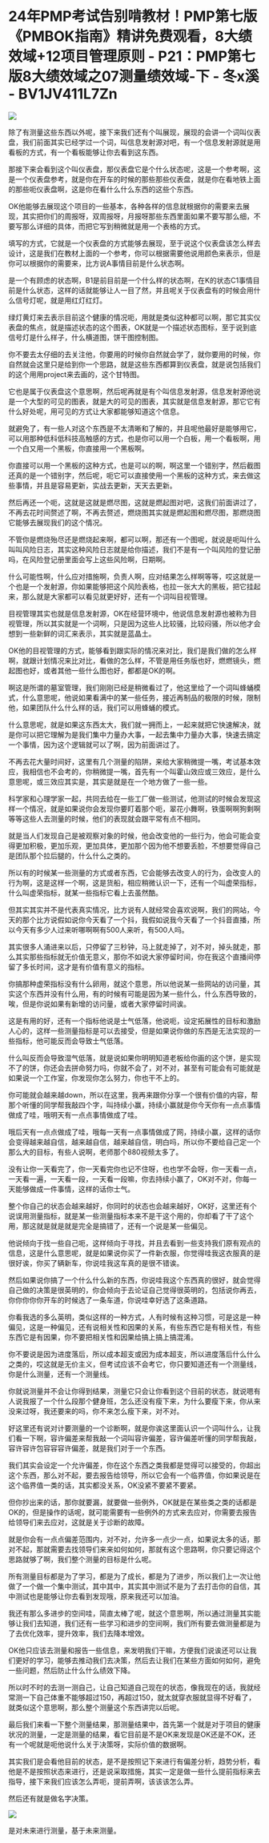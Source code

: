 # 24年PMP考试告别啃教材！PMP第七版《PMBOK指南》精讲免费观看，8大绩效域+12项目管理原则 - P21：PMP第七版8大绩效域之07测量绩效域-下 - 冬x溪 - BV1JV411L7Zn

![](img/f1200a43e2ff5c5ac883729339874a64_0.png)

除了有测量这些东西以外呢，接下来我们还有个叫展现，展现的会讲一个词叫仪表盘，我们前面其实已经学过一个词，叫信息发射源对吧，有一个信息发射源就是用看板的方式，有一个看板能够让你去看到这东西。

那接下来会看到这个叫仪表盘，那仪表盘它是个什么状态呢，这是一个参考啊，这是一个仪表盘参考，就是你在开车的时候的那些那些仪表盘，就是你在看地铁上面的那些呃仪表盘啊，这是你在看什么什么东西的这些个东西。

OK他能够去展现这个项目的一些基本，各种各样的信息就根据你的需要来去展现，其实把你们的周报呀，双周报呀，月报呀那些东西里面如果不要写那么细，不要写那么详细的具体，而把它写到稍微就是用一个表格的方式。

填写的方式，它就是一个仪表盘的方式能够去展现，至于说这个仪表盘该怎么样去设计，这是我们在教材上面的一个参考，你可以根据需要他说用颜色来表示，但是你可以根据你的需要来，比方说A事情目前是什么状态啊。

是一个有顾虑的状态啊，B1是前目前是一个什么样的状态啊，在K的状态C1事情目前是什么状态，这样的话就能够让人一目了然，并且呢关于仪表盘有的时候会用什么信号灯呢，就是用红灯红灯。

绿灯黄灯来去表示目前这个健康的情况呃，用就是类似这种都可以啊，那它其实仪表盘的焦点，就是描述状态的这个图表，OK就是一个描述状态图标，至于说到底信号灯是什么样子，什么横道图，饼干图控制图。

你不要去太仔细的去关注他，你要用的时候你自然就会学了，就你要用的时候，你自然就会这里只是给到你一个思路，就是这些东西都算到仪表盘，就是说包括我们的这个用用project来去画的，这个甘特图。

它也是属于仪表盘这个意思啊，然后呢再就是有个叫信息发射源，信息发射源他说是一个大型的可见的图表，就是大的可见的图表，其实就是信息发射源，那它它有什么好处呢，用可见的方式让大家都能够知道这个信息。

就避免了，有一些人对这个东西是不太清晰和了解的，并且呢他最好是能够用它，可以用那种低科低科技高触感的方式，也是你可以用一个白板，用一个看板啊，用一个白又用一个黑板，你直接用一个黑板啊。

你直接可以用一个黑板的这种方式，也是可以的啊，啊这里一个错别字，然后截图还真的是一个错别字，然后呢，呃它可以直接使用一个黑板的这种方式，来去做这些事情，并且是容易更新，实战去更新，天天去更新。

然后再还一个呃，这就是这就是燃尽图，这就是燃起图对吧，这我们前面讲过了，不再去花时间赘述了啊，不再去赘述，燃烧图其实就是燃起图和燃尽图，那燃烧图它能够去展现我们的这个情况。

不管你是燃烧殆尽还是燃烧起来啊，都可以啊，那还有一个图呢，就说是呃叫什么叫叫风险日志，其实这种风险日志就是给你描述，我们不是有一个叫风险的登记册吗，在风险登记册里面会写上这些风险啊，日期啊。

什么可能性啊，什么应对措施啊，负责人啊，应对结果怎么样啊等等，哎这就是一个也是一个发射源，你如果能够把这个风险表格，也拉一张大大的黑板，把它挂起来，那么就是大家都可以看见就更好好，还有一个词叫目视管理。

目视管理其实也就是信息发射源，OK在经营环境中，他说信息发射源也被称为目视管理，所以其实就是一个词啊，只是因为这些人比较骚，比较闷骚，所以他才会想到一些新鲜的词汇来表示，其实就是蓝晶土。

OK他的目视管理的方式，能够看到跟实际的情况来对比，我们是我们做的怎么样啊，就跟计划情况来比对比，看做的怎么样，不管是用任务版也好，燃燃镜头，燃起图也好，或者其他一些什么图也好，都都是OK的啊。

啊这是所谓的墓室管理，我们刚刚已经是稍微看过了，他这里给了一个词叫蜂蛹模式，什么意思呢，他说如果看满中的某一些任务，接近再制品的极限的时候，限制他，如果团队什么什么样的话，我们可以用蜂蛹的模式。

什么意思呢，就是如果这东西太大，我们就一拥而上，一起来就把它快速解决，就是你可以把它理解为是我们集中力量办大事，一起去集中力量办大事，快速去搞定一个事情，因为这个逻辑就可以了啊，因为前面讲过了。

不再去花大量时间好，这里有几个测量的陷阱，来给大家稍微提一嘴，考试基本效应，我相信也不会考的，你稍微提一嘴，首先有一个叫霍山效应或三效应，是什么意思呢，或三效应其实是，其实是就是在一个地方做了一些一些。

科学家和心理学家一起，共同去给在一些工厂做一些测试，他测试的时候会发现这样一个情况，就是如果说你会发现你要盯着那个呃，翠花小舞啊，铁蛋啊啊狗剩啊等等这些人去测量的时候，他们的表现就会跟平常有点不相同。

就是当人们发现自己是被观察对象的时候，他会改变他的一些行为，他会可能会变得更加积极，更加乐观，更加具体，更加那个因为他不想要丢脸，不想要觉得自己是团队那个拉后腿的，什么什么之类的。

所以有的时候某一些测量的方式或者东西，它会能够去改变人的行为，会改变人的行为啊，这是这样一个啊，这是货船，相应稍微认识一下，还有一个叫虚荣指标，什么叫虚荣指标，就某一些指标它看上去虽然酷。

但其实其实并不是代表真实情况，比方说有人就经常会喜欢说啊，我们的网站，今天的那个比方说假如说你今天看了一个抖，我假如说我今天看了一个抖音直播，所以今天有多少人过来听哪啊啊有500人来听，有500人吗。

其实很多人涌进来以后，只停留了三秒钟，马上就走掉了，对不对，掉头就走，那么其实那些指标就无价值无意义，那你不如说大家停留时间，你在我这个直播间停留了多长时间，这才是有价值有意义的指标。

你搞那种虚荣指标没有什么卵用，就这个意思，所以他说某一些网站的访问量，其实这个东西并没有什么用，有的时候有可能是因为某一些什么，什么东西导致的，唉，但是你说如果有新增的访问量，或者大家停留时间诶。

这是有用的好，还有一个指标他说是士气低落，他说呃，设定拓展性的目标和激励人心的，这样一些测量指标是可以去接受，但是如果说你做的东西是无法实现的一些指标，他可能反而会导致士气低落。

什么叫反而会导致湿气低落，就是说如果你明明知道老板给你画的这个饼，是实现不了的饼，你还会去拼命努力吗，你就不会了，对不对，甚至有可能会有可能就是如果说一个工作室，你发现你怎么努力，你也干不上的。

你可能就会越来越down，所以在这里，我再来跟你分享一个很有价值的内容，帮那个听懂的同学帮我敲四个字，叫持续小赢，持续小赢就是你今天你有一点点事情做成了哇，哦明天有一点点事情做成了哇。

哦后天有一点点做成了哇，哦每一天有一点事情做成了网，持续小赢，这样的话你会变得越来越自信，越来越自信，越来越自信，明白吗，所以你不要给自己定一个那么大的目标，有些人说啊，老师那个880视频太多了。

没有让你一天看完了，你一天看完你也记不住呀，也也学不会呀，你一天看一点，一天看一遍，一天看一段，一天看一段嘛，你去持续小赢了，OK对不对，你每一天能够做成一件事情，这样的话你士气。

整个你自己的状态会越来越好，你同时的状态也会越来越好，OK好，这里还有个说误用测量指标，就是某一些测量指标本来不是干这个用的，你却看了干了这个用，那这就是就是就是完全是搞错了，还有一个说是某一些偏见。

他说倾向于找一些自己呃，这样倾向于寻找，并且去看到一些支持我们原有观点的信息，这是什么意思呢，就是如果说你买了一件新衣服，你觉得哇我这衣服真的是很好诶，你买了辆新车，你说哇我这车真的是很不错诶。

然后如果说你搞了一个什么什么新的东西，你说哇我这个东西真的很好，就会觉得自己做的决策是很英明的，你会倾向于去论证自己觉得很英明的，包括说你再去，你你你你你开车的时候选了一条车道，你说哇幸好选了这条道路。

你看我选的多么英明，类似这样的一种方式，人有时候有这种习惯，可是这是一种偏见，这是一种偏见，还有说相关性和因果的关系，有些东西它是有相关性，有些东西它是有因果，你不要把相关性和因果给搞上搞上搞混淆。

你不要说是因为进度落后，所以成本超支或因为成本超支，所以进度落后什么什么之类的，哎这就是无价主义，但考试应该不会考它，你只要知道还有一个测量线，你是什么测量，还有一个测量线。

你就说测量并不会让你得到结果，测量它只会让你看到这个目前的状态，就说嗯有人说我报了一个什么段那个健身班，怎么还没有瘦下来，为什么要瘦下来，你从来没来过呀，我还要来的吗，你不来怎么瘦下来，对不对。

好这里还有说对计要测量的一个诊断啊，就是你诶这里面认识一个词叫什么，让我们看一下啊，容许偏差来帮我敲一个词叫容许偏差，容许偏差听懂的同学帮我敲，容许容许包容容容许偏差，就是我们对于一个东西。

我们其实会设定一个允许偏差，你在这个东西之类我都是觉得可以接受的，你超出这个东西，那么对不起，要去报告给领导，所以它会有一个临界值，你如果说是在这个临界值一类的话，其实都没关系，OK没紧不要紧不要紧。

但你抄出来的话，那你就要漏，就要做一些例外，OK就是在某些类之类的话都是OK的，但是操作的话呢，就可能需要有一些例外的方式来去应对，你需要去报告给领导们来去应对，这就是关于诊断的故障。

就是你会有一点点偏差范围内，对不对，允许多一点少一点，如果说太多的话，那对不起，那就需要去找领导们来来如何如何，那就有这个思路啊，你只要记得这个思路就够了啊，我们整个测量的目标是什么呢。

所有测量目标都是为了学习，都是为了成长，都是为了进步，所以我们上一次让他做了一个做一个集中测试，其中其中，其实其中测试不是为了去打击你的自信，其中测试也是能够让你去看到发现哦，原来我还可以加油。

我还有那么多进步的空间哇，简直太棒了呢，就这个意思啊，所以通过测量其实能够让我们去知道，我们还有一些学习和进步的空间啊，我们所有要去做测量都是为了去优化效率，提升效率，我们去降本增效。

OK他只应该去测量和报告一些信息，来发明我们干嘛，方便我们说诶还可以让我们更好的学习，能够去推动我们去决策，然后去让我们在某些方面如何如何，避免一些问题，然后防止什么什么绩效下降。

所以时不时的去测一测自己，让自己知道自己现在的状态，像我现在的话，我就经常测一下自己体重不能够超过150，再超过150，就太就穿衣服就显得不好看了，就类似这个意思啊，那么整个测量这个东西讲完以后呢。

最后我们来看一下整个测量结果，那测量结果中，首先第一个就是对于项目的健康状况的测量，一定是测量的结果，看它目前是不是OK来发现是OK还是不OK，还有一个呢就是呃他说什么关于决策呀，实际价值的数据啊。

其实我们是会看他目前的状态，是不是按照记下来进行有偏差分析，趋势分析，看他是不是按照状态来进行，还是说采取措施，其实一定是做一些什么提前指标来去指导，接下来我们应该怎么弄呃，提前弄啊，该该该怎么弄。

然后还有就是做名字决策。

![](img/f1200a43e2ff5c5ac883729339874a64_2.png)

是对未来进行测量，基于未来测量。